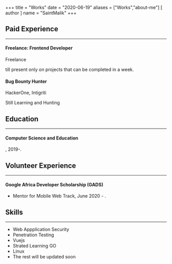 +++
title = "Works"
date = "2020-06-19"
aliases = ["Works","about-me"]
[ author ] 
name = "SaintMalik"
+++

## Paid Experience
* * *
#### Freelance: Frontend Developer
 Freelance

 till present only on projects that can be completed in a week.

#### Bug Bounty Hunter
HackerOne, Intigriti

Still Learning and Hunting

## Education
* * *
#### Computer Science and Education
, 2019-.

## Volunteer Experience
* * *
#### Google Africa Developer Scholarship (GADS)
-   Mentor for Mobile Web Track, June 2020 - .

## Skills 
* * *
- Web Appplication Security
- Penetration Testing
- Vuejs
- Strated Learning GO
- Linux
- The rest will be updated soon